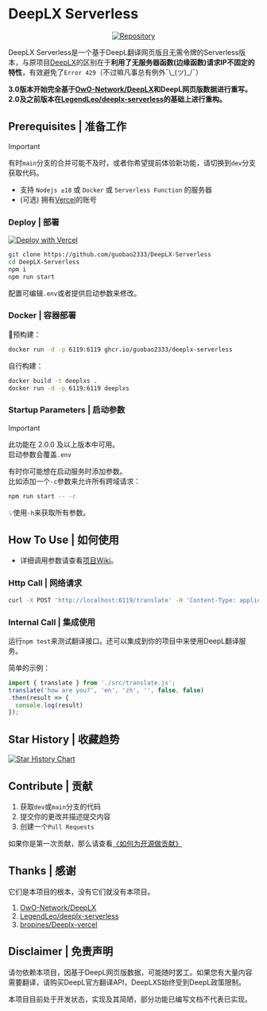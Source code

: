 # DeepLX Serverless

<p align="center">
<a href="https://github.com/guobao2333/DeepLX-Serverless"><img alt="Repository" src="https://img.shields.io/badge/Github-%230A0A0A.svg?&style=flat-square&logo=Github&logoColor=white"/></a>
</p>

DeepLX Serverless是一个基于DeepL翻译网页版且无需令牌的Serverless版本，与原项目[DeepLX](https://github.com/OwO-Network/DeepLX)的区别在于**利用了无服务器函数(边缘函数)请求IP不固定的特性**，有效避免了`Error 429`（不过嘛凡事总有例外¯\\\_(ツ)_/¯）

**3.0版本开始完全基于[OwO-Network/DeepLX](https://github.com/OwO-Network/DeepLX)和DeepL网页版数据进行重写。**  
**2.0及之前版本在[LegendLeo/deeplx-serverless](https://github.com/LegendLeo/deeplx-serverless)的基础上进行重构。**

## Prerequisites | 准备工作
> [!IMPORTANT]
> 有时`main`分支的合并可能不及时，或者你希望提前体验新功能，请切换到`dev`分支获取代码。

- 支持 `Nodejs ≥18` 或 `Docker` 或 `Serverless Function` 的服务器
- (可选) 拥有[Vercel](https://vercel.com)的账号

### Deploy | 部署

[![Deploy with Vercel](https://vercel.com/button)](https://vercel.com/new/clone?repository-url=https://github.com/guobao2333/DeepLX-Serverless)

```bash
git clone https://github.com/guobao2333/DeepLX-Serverless
cd DeepLX-Serverless
npm i
npm run start
```

配置可编辑`.env`或者提供启动参数来修改。

### Docker | 容器部署

🐳预构建：
```bash
docker run -d -p 6119:6119 ghcr.io/guobao2333/deeplx-serverless
```

自行构建：
```bash
docker build -t deeplxs .
docker run -d -p 6119:6119 deeplxs
```

### Startup Parameters | 启动参数
> [!IMPORTANT]
> 此功能在 2.0.0 及以上版本中可用。  
> 启动参数会覆盖`.env`

有时你可能想在启动服务时添加参数。  
比如添加一个`-c`参数来允许所有跨域请求：
```bash
npm run start -- -c
```

💡使用`-h`来获取所有参数。

## How To Use | 如何使用

* 详细调用参数请查看[项目Wiki](https://github.com/guobao2333/DeepLX-Serverless/wiki)。

### Http Call | 网络请求

```bash
curl -X POST 'http://localhost:6119/translate' -H 'Content-Type: application/json' -d '{"text": "你好，世界！", "source_lang": "zh", "target_lang": "en"}'
```

### Internal Call | 集成使用

运行`npm test`来测试翻译接口。还可以集成到你的项目中来使用DeepL翻译服务。

简单的示例：
```javascript
import { translate } from './src/translate.js';
translate('how are you?', 'en', 'zh', '', false, false)
.then(result => {
  console.log(result)
});
```

## Star History | 收藏趋势

<a href="https://star-history.com/#guobao2333/DeepLX-Serverless&Date">
 <picture>
   <source media="(prefers-color-scheme: dark)" srcset="https://api.star-history.com/svg?repos=guobao2333/DeepLX-Serverless&type=Date&theme=dark" />
   <source media="(prefers-color-scheme: light)" srcset="https://api.star-history.com/svg?repos=guobao2333/DeepLX-Serverless&type=Date" />
   <img alt="Star History Chart" src="https://api.star-history.com/svg?repos=guobao2333/DeepLX-Serverless&type=Date" />
 </picture>
</a>

## Contribute | 贡献
1. 获取`dev`或`main`分支的代码
2. 提交你的更改并描述提交内容
3. 创建一个`Pull Requests`

如果你是第一次贡献，那么请查看[《如何为开源做贡献》](https://opensource.guide/how-to-contribute/)

## Thanks | 感谢

它们是本项目的根本，没有它们就没有本项目。

1. [OwO-Network/DeepLX](https://github.com/OwO-Network/DeepLX)
2. [LegendLeo/deeplx-serverless](https://github.com/LegendLeo/deeplx-serverless)
3. [bropines/Deeplx-vercel](https://github.com/bropines/Deeplx-vercel)

## Disclaimer | 免责声明
请勿依赖本项目，因基于DeepL网页版数据，可能随时罢工。如果您有大量内容需要翻译，请购买DeepL官方翻译API，DeepLXS始终受到DeepL政策限制。

本项目目前处于开发状态，实现及其简陋，部分功能已编写文档不代表已实现。
